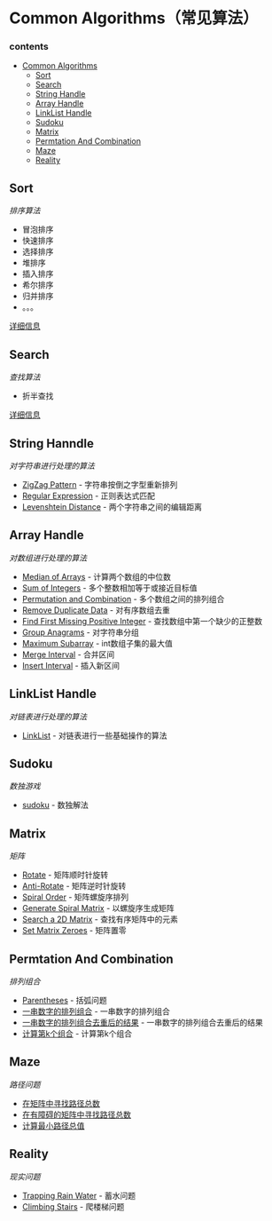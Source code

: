 # Common Algorithms（常见算法）

### contents

- [Common Algorithms](#common-algorithms)
    - [Sort](#sort)
    - [Search](#search)
    - [String Handle](#string-handle)
    - [Array Handle](#array-handle)
    - [LinkList Handle](#linklist-handle)
    - [Sudoku](#sudoku)
    - [Matrix](#matrix)
    - [Permtation And Combination](#permutation-and-combination)
    - [Maze](#maze)
    - [Reality](#reality)

## Sort

*排序算法*

- 冒泡排序
- 快速排序
- 选择排序
- 堆排序
- 插入排序
- 希尔排序
- 归并排序
- 。。。

[详细信息](https://github.com/BlurtHeart/algorithms/tree/master/sort)

## Search

*查找算法*

- 折半查找

[详细信息](https://github.com/BlurtHeart/algorithms/tree/master/search)

## String Hanndle

*对字符串进行处理的算法*

* [ZigZag Pattern](https://github.com/BlurtHeart/algorithms/tree/master/zigzag_pattern) - 字符串按倒之字型重新排列
* [Regular Expression](https://github.com/BlurtHeart/algorithms/tree/master/regular_expression) - 正则表达式匹配
* [Levenshtein Distance](https://github.com/BlurtHeart/algorithms/tree/master/levenshtein_distance) - 两个字符串之间的编辑距离

## Array Handle

*对数组进行处理的算法*

* [Median of Arrays](https://github.com/BlurtHeart/algorithms/tree/master/median-of-arrays#same-size-arrays) - 计算两个数组的中位数
* [Sum of Integers](https://github.com/BlurtHeart/algorithms/tree/master/sum_integer_to_target) - 多个整数相加等于或接近目标值
* [Permutation and Combination](https://github.com/BlurtHeart/algorithms/tree/master/permutation_combination) - 多个数组之间的排列组合
* [Remove Duplicate Data](https://github.com/BlurtHeart/algorithms/tree/master/array) - 对有序数组去重
* [Find First Missing Positive Integer](https://github.com/BlurtHeart/algorithms/tree/master/array) - 查找数组中第一个缺少的正整数
* [Group Anagrams](https://github.com/BlurtHeart/algorithms/tree/master/array) - 对字符串分组
* [Maximum Subarray](https://github.com/BlurtHeart/algorithms/tree/master/array) - int数组子集的最大值
* [Merge Interval](https://github.com/BlurtHeart/algorithms/tree/master/array) - 合并区间
* [Insert Interval](https://github.com/BlurtHeart/algorithms/tree/master/array) - 插入新区间

## LinkList Handle

*对链表进行处理的算法*

* [LinkList](https://github.com/BlurtHeart/algorithms/tree/master/linklist) - 对链表进行一些基础操作的算法

## Sudoku

*数独游戏*

* [sudoku](https://github.com/BlurtHeart/algorithms/tree/master/sudoku) - 数独解法

## Matrix

*矩阵*

* [Rotate](https://github.com/BlurtHeart/algorithms/tree/master/matrix/matrix.go#L10) - 矩阵顺时针旋转
* [Anti-Rotate](https://github.com/BlurtHeart/algorithms/tree/master/matrix/matrix.go#L28) - 矩阵逆时针旋转
* [Spiral Order](https://github.com/BlurtHeart/algorithms/tree/master/matrix/matrix.go#L40) - 矩阵螺旋序排列
* [Generate Spiral Matrix](https://github.com/BlurtHeart/algorithms/tree/master/matrix/matrix.go#L80) - 以螺旋序生成矩阵
* [Search a 2D Matrix](https://github.com/BlurtHeart/algorithms/tree/master/matrix) - 查找有序矩阵中的元素
* [Set Matrix Zeroes](https://github.com/BlurtHeart/algorithms/tree/master/matrix) - 矩阵置零

## Permtation And Combination

*排列组合*

* [Parentheses](https://github.com/BlurtHeart/algorithms/tree/master/permutation_combination) - 括弧问题
* [一串数字的排列组合](https://github.com/BlurtHeart/algorithms/tree/master/permutation_combination) - 一串数字的排列组合
* [一串数字的排列组合去重后的结果](https://github.com/BlurtHeart/algorithms/tree/master/permutation_combination) - 一串数字的排列组合去重后的结果
* [计算第k个组合](https://github.com/BlurtHeart/algorithms/tree/master/permutation_combination) - 计算第k个组合

## Maze

*路径问题*

* [在矩阵中寻找路径总数](https://github.com/BlurtHeart/algorithms/tree/master/maze)
* [在有障碍的矩阵中寻找路径总数](https://github.com/BlurtHeart/algorithms/tree/master/maze)
* [计算最小路径总值](https://github.com/BlurtHeart/algorithms/tree/master/maze)

## Reality

*现实问题*

* [Trapping Rain Water](https://github.com/BlurtHeart/algorithms/tree/master/reality) - 蓄水问题
* [Climbing Stairs](https://github.com/BlurtHeart/algorithms/tree/master/maze) - 爬楼梯问题